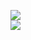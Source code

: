 [![](https://img.shields.io/badge/Made%20With-Github%20Spray-lightgrey.svg?style=for-the-badge&logo=github)](https://github.com/Annihil/github-spray#31045)  
[![](https://i.imgur.com/2DrTn0Z.gif)](https://github.com/Annihil/github-spray)